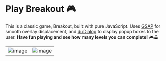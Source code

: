 # Play Breakout 🎮
This is a classic game, Breakout, built with pure JavaScript. Uses [GSAP](https://greensock.com/gsap/) for smooth overlay displacement, and [duDialog](https://dmuy.github.io/duDialog/) to display popup boxes to the user. **Have fun playing and see how many levels you can complete!** 🎮🕹️

|       |        |
| ----- | ------ |
| ![image](https://user-images.githubusercontent.com/87017227/215711681-6eeb9dfa-cf67-4eca-8db9-d564b62e4f51.png) | ![image](https://user-images.githubusercontent.com/87017227/215711974-7c4f38f9-84f7-4271-92bd-cb23755ff4cb.png) |
